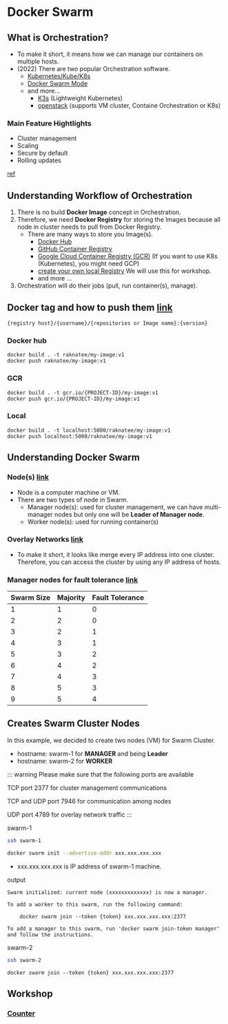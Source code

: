 # Docker Swarm

## What is Orchestration?
- To make it short, it means how we can manage our containers on multiple hosts.
- (2022) There are two popular Orchestration software.
    - [Kubernetes/Kube/K8s](https://kubernetes.io/)
    - [Docker Swarm Mode](https://docs.docker.com/engine/swarm/)
    - and more...
        - [K3s](https://k3s.io/) (Lightweight Kubernetes)
        - [openstack](https://www.openstack.org/) (supports VM cluster, Containe Orchestration or K8s)

### Main Feature Hightlights
- Cluster management
- Scaling
- Secure by default
- Rolling updates

[ref](https://docs.docker.com/engine/swarm/#feature-highlights)

## Understanding Workflow of Orchestration

1. There is no build **Docker Image** concept in Orchestration.
2. Therefore, we need **Docker Registry** for storing the Images because all node in cluster needs to pull from Docker Registry.
    - There are many ways to store you Image(s).
        - [Docker Hub](https://hub.docker.com/)
        - [GitHub Container Registry](https://docs.github.com/en/packages/working-with-a-github-packages-registry/working-with-the-container-registry)
        - [Google Cloud Container Registry (GCR)](https://cloud.google.com/container-registry) (If you want to use K8s (Kubernetes), you might need GCP)
        - [create your own local Registry](https://hub.docker.com/_/registry) We will use this for workshop.
        - and more ...
3. Orchestration will do their jobs (pull, run container(s), manage).

## Docker tag and how to push them [link](https://docs.docker.com/engine/reference/commandline/tag/)

```
{registry host}/{username}/{repositories or Image name}:{version}
```

### Docker hub

```
docker build . -t raknatee/my-image:v1
docker push raknatee/my-image:v1
```

### GCR

```
docker build . -t gcr.io/{PROJECT-ID}/my-image:v1
docker push gcr.io/{PROJECT-ID}/my-image:v1
```

### Local

```
docker build . -t localhost:5000/raknatee/my-image:v1
docker push localhost:5000/raknatee/my-image:v1
```

## Understanding Docker Swarm

### Node(s) [link](https://docs.docker.com/engine/swarm/key-concepts/#nodes)

- Node is a computer machine or VM.
- There are two types of node in Swarm.
    - Manager node(s): used for cluster management, we can have multi-manager nodes but only one will be **Leader of Manager node**.
    - Worker node(s): used for running container(s)

### Overlay Networks [link](https://docs.docker.com/network/overlay/)
- To make it short, it looks like merge every IP address into one cluster. Therefore, you can access the cluster by using any IP address of hosts.
### Manager nodes for fault tolerance [link](https://docs.docker.com/engine/swarm/admin_guide/)

| Swarm Size	| Majority |	Fault Tolerance |
|---|---|---|
1 |	1 |	0
2	|2	|0
3	|2	|1
4	|3	|1
5	|3	|2
6	|4	|2
7	|4	|3
8	|5	|3
9	|5	|4

## Creates Swarm Cluster Nodes

In this example, we decided to create two nodes (VM) for Swarm Cluster. 

- hostname: swarm-1 for **MANAGER** and being **Leader**
- hostname: swarm-2 for **WORKER**

::: warning
Please make sure that the following ports are available

TCP port 2377 for cluster management communications

TCP and UDP port 7946 for communication among nodes

UDP port 4789 for overlay network traffic
:::

swarm-1

```sh
ssh swarm-1
```

```sh
docker swarm init --advertise-addr xxx.xxx.xxx.xxx
```
- xxx.xxx.xxx.xxx is IP address of swarm-1 machine.

output
```{5}
Swarm initialized: current node (xxxxxxxxxxxxx) is now a manager.

To add a worker to this swarm, run the following command:

    docker swarm join --token {token} xxx.xxx.xxx.xxx:2377

To add a manager to this swarm, run 'docker swarm join-token manager' and follow the instructions.
```

swarm-2

```sh
ssh swarm-2
```
```
docker swarm join --token {token} xxx.xxx.xxx.xxx:2377
```

## Workshop

### [Counter](./deploy.md)